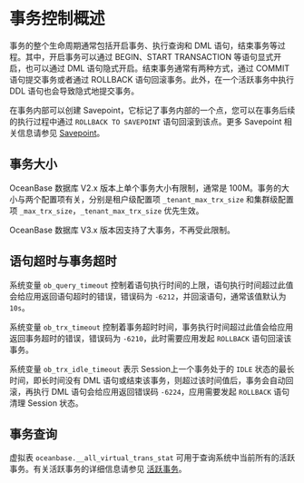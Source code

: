 # 事务控制概述

事务的整个生命周期通常包括开启事务、执行查询和 DML 语句，结束事务等过程。其中，开启事务可以通过 BEGIN、START TRANSACTION 等语句显式开启，也可以通过 DML 语句隐式开启。结束事务通常有两种方式，通过 COMMIT 语句提交事务或者通过 ROLLBACK 语句回滚事务。此外，在一个活跃事务中执行 DDL 语句也会导致隐式地提交事务。

在事务内部可以创建 Savepoint，它标记了事务内部的一个点，您可以在事务后续的执行过程中通过 `ROLLBACK TO SAVEPOINT` 语句回滚到该点。更多 Savepoint 相关信息请参见 [Savepoint](../500.transaction-control/300.oceanbase-database-overview-savepoint.md)。

## 事务大小

OceanBase 数据库 V2.x 版本上单个事务大小有限制，通常是 100M。事务的大小与两个配置项有关，分别是租户级配置项 `_tenant_max_trx_size` 和集群级配置项 `_max_trx_size`，`_tenant_max_trx_size` 优先生效。

OceanBase 数据库 V3.x 版本因支持了大事务，不再受此限制。

## 语句超时与事务超时

系统变量 `ob_query_timeout` 控制着语句执行时间的上限，语句执行时间超过此值会给应用返回语句超时的错误，错误码为 `-6212`，并回滚语句，通常该值默认为 `10s`。

系统变量 `ob_trx_timeout` 控制着事务超时时间，事务执行时间超过此值会给应用返回事务超时的错误，错误码为 `-6210`，此时需要应用发起 `ROLLBACK` 语句回滚该事务。

系统变量 `ob_trx_idle_timeout` 表示 Session上一个事务处于的 `IDLE` 状态的最长时间，即长时间没有 DML 语句或结束该事务，则超过该时间值后，事务会自动回滚，再执行 DML 语句会给应用返回错误码 `-6224`，应用需要发起 `ROLLBACK` 语句清理 Session 状态。

## 事务查询

虚拟表 `oceanbase.__all_virtual_trans_stat` 可用于查询系统中当前所有的活跃事务。有关活跃事务的详细信息请参见 [活跃事务](../500.transaction-control/200.active-transactions.md)。
